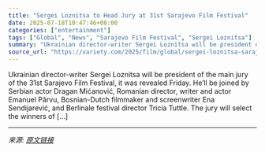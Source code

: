 ```yaml
---
title: "Sergei Loznitsa to Head Jury at 31st Sarajevo Film Festival"
date: 2025-07-18T10:47:46+08:00
categories: ["entertainment"]
tags: ["Global", "News", "Sarajevo Film Festival", "Sergei Loznitsa"]
summary: "Ukrainian director-writer Sergei Loznitsa will be president of the main jury of the 31st Sarajevo Film Festival, it was revealed Friday. He’ll be joined by Serbian actor Dragan Mićanović, Romanian dir"
source_url: "https://variety.com/2025/film/global/sergei-loznitsa-sarajevo-1236464550/"
---
```


Ukrainian director-writer Sergei Loznitsa will be president of the main jury of the 31st Sarajevo Film Festival, it was revealed Friday. He’ll be joined by Serbian actor Dragan Mićanović, Romanian director, writer and actor Emanuel Pârvu, Bosnian-Dutch filmmaker and screenwriter Ena Sendijarević, and Berlinale festival director Tricia Tuttle. The jury will select the winners of [&#8230;]

---

*来源: [原文链接](https://variety.com/2025/film/global/sergei-loznitsa-sarajevo-1236464550/)*
